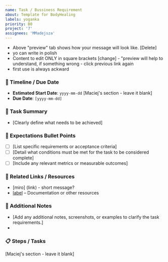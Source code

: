 ```yaml
---
name: Task / Bussiness Requirement
about: Template for BodyHealing
labels: yoganka
priority: B0
project: '7'
assignees: 'MMadejsza'
---
```

- Above "preview" tab shows how your message will look like. [Delete]
- yo can write in polish
- Content to edit ONLY in square brackets [change] - "preview will help to understand, if something wrong - click previous link again
- first use is always ackward

### 📆 Timeline / Due Date
- **Estimated Start Date**: `yyyy-mm-dd` [Maciej's section - leave it blank]
- **Due Date**: `[yyyy-mm-dd]`
  
### 📝 Task Summary
- [Clearly define what needs to be achieved]

### 📌 Expectations Bullet Points
- [ ] [List specific requirements or acceptance criteria]
- [ ] [Detail what conditions must be met for the task to be considered complete]
- [ ] [Include any relevant metrics or measurable outcomes]

### 🔗 Related Links / Resources
- [miro] (link) - short message?
- [label](link-content) – Documentation or other resources

### 📂 Additional Notes
- [Add any additional notes, screenshots, or examples to clarify the task requirements.]
- 
### 📋 Steps / Tasks
[Maciej's section - leave it blank]

